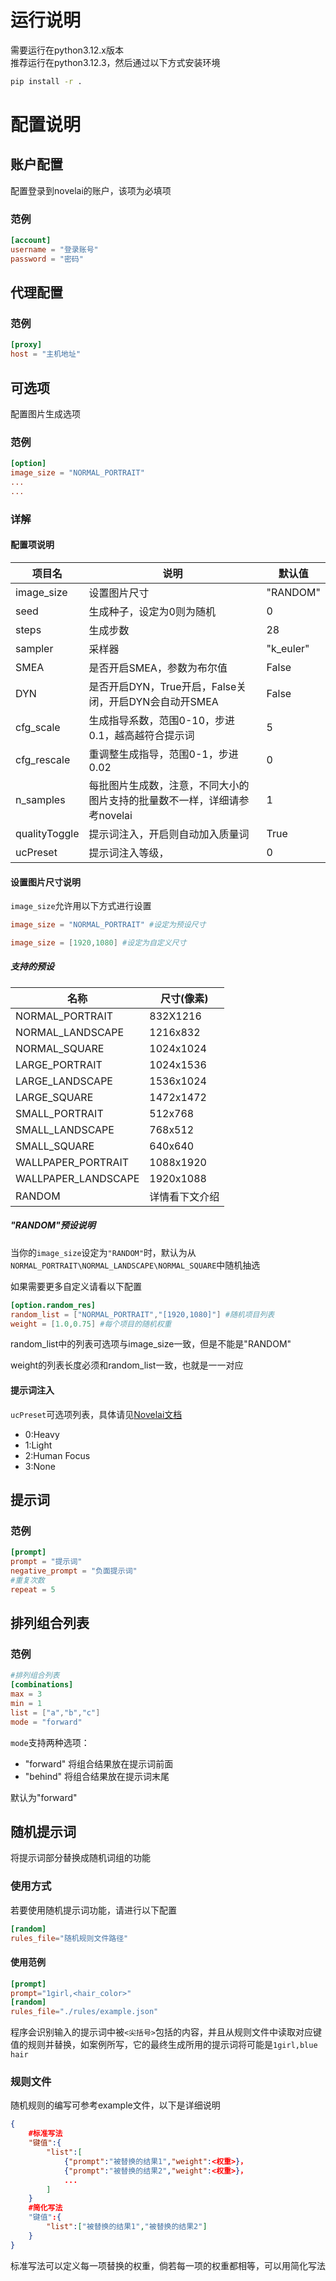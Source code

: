 # 运行说明

需要运行在python3.12.x版本  
推荐运行在python3.12.3，然后通过以下方式安装环境

```bash
pip install -r .
```

# 配置说明

## 账户配置

配置登录到novelai的账户，该项为必填项

### 范例

```toml
[account]
username = "登录账号"
password = "密码"
```

## 代理配置

### 范例

```toml
[proxy]
host = "主机地址"
```

## 可选项

配置图片生成选项

### 范例

```toml
[option]
image_size = "NORMAL_PORTRAIT"
...
...
```

### 详解

#### 配置项说明

|项目名|说明|默认值|
|---|---|---|
|image_size|设置图片尺寸|"RANDOM"|
|seed|生成种子，设定为0则为随机|0|
|steps|生成步数|28|
|sampler|采样器|"k_euler"|
|SMEA|是否开启SMEA，参数为布尔值|False|
|DYN|是否开启DYN，True开启，False关闭，开启DYN会自动开SMEA|False|
|cfg_scale|生成指导系数，范围0-10，步进0.1，越高越符合提示词|5|
|cfg_rescale|重调整生成指导，范围0-1，步进0.02|0|
|n_samples|每批图片生成数，注意，不同大小的图片支持的批量数不一样，详细请参考novelai|1|
|qualityToggle|提示词注入，开启则自动加入质量词|True|
|ucPreset|提示词注入等级，|0|

#### 设置图片尺寸说明

`image_size`允许用以下方式进行设置

```toml
image_size = "NORMAL_PORTRAIT" #设定为预设尺寸

image_size = [1920,1080] #设定为自定义尺寸
```

##### 支持的预设

|名称|尺寸(像素)|
|---|---|
|NORMAL_PORTRAIT|832X1216|
|NORMAL_LANDSCAPE|1216x832|
|NORMAL_SQUARE|1024x1024|
|LARGE_PORTRAIT|1024x1536|
|LARGE_LANDSCAPE|1536x1024|
|LARGE_SQUARE|1472x1472|
|SMALL_PORTRAIT|512x768|
|SMALL_LANDSCAPE|768x512|
|SMALL_SQUARE|640x640|
|WALLPAPER_PORTRAIT|1088x1920|
|WALLPAPER_LANDSCAPE|1920x1088|
|RANDOM|详情看下文介绍|

##### "RANDOM"预设说明

当你的`image_size`设定为`"RANDOM"`时，默认为从`NORMAL_PORTRAIT\NORMAL_LANDSCAPE\NORMAL_SQUARE`中随机抽选

如果需要更多自定义请看以下配置

```toml
[option.random_res]
random_list = ["NORMAL_PORTRAIT","[1920,1080]"] #随机项目列表
weight = [1.0,0.75] #每个项目的随机权重
```

random_list中的列表可选项与image_size一致，但是不能是"RANDOM"

weight的列表长度必须和random_list一致，也就是一一对应

#### 提示词注入

`ucPreset`可选项列表，具体请见[Novelai文档](https://docs.novelai.net/image/undesiredcontent.html)

- 0:Heavy
- 1:Light
- 2:Human Focus
- 3:None

## 提示词

### 范例

```toml
[prompt]
prompt = "提示词"
negative_prompt = "负面提示词"
#重复次数
repeat = 5 
```

## 排列组合列表

### 范例

```toml
#排列组合列表
[combinations]
max = 3
min = 1
list = ["a","b","c"]
mode = "forward"
```

`mode`支持两种选项：

- "forward" 将组合结果放在提示词前面
- "behind" 将组合结果放在提示词末尾

默认为"forward"

## 随机提示词

将提示词部分替换成随机词组的功能

### 使用方式

若要使用随机提示词功能，请进行以下配置

```toml
[random]
rules_file="随机规则文件路径"
```

#### 使用范例

```toml
[prompt]
prompt="1girl,<hair_color>"
[random]
rules_file="./rules/example.json"
```

程序会识别输入的提示词中被`<尖括号>`包括的内容，并且从规则文件中读取对应键值的规则并替换，如案例所写，它的最终生成所用的提示词将可能是`1girl,blue hair`

### 规则文件

随机规则的编写可参考example文件，以下是详细说明

```json
{
    #标准写法
    "键值":{
        "list":[
            {"prompt":"被替换的结果1","weight":<权重>}，
            {"prompt":"被替换的结果2","weight":<权重>}，
            ...
        ]
    }
    #简化写法
    "键值":{
        "list":["被替换的结果1","被替换的结果2"]
    }
}
```

标准写法可以定义每一项替换的权重，倘若每一项的权重都相等，可以用简化写法
